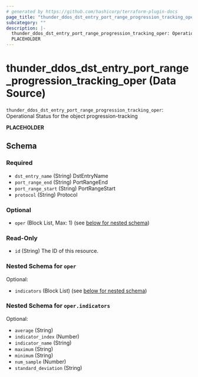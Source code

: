 ```yaml
---
# generated by https://github.com/hashicorp/terraform-plugin-docs
page_title: "thunder_ddos_dst_entry_port_range_progression_tracking_oper Data Source - terraform-provider-thunder"
subcategory: ""
description: |-
  thunder_ddos_dst_entry_port_range_progression_tracking_oper: Operational Status for the object progression-tracking
  PLACEHOLDER
---
```


# thunder_ddos_dst_entry_port_range_progression_tracking_oper (Data Source)

`thunder_ddos_dst_entry_port_range_progression_tracking_oper`: Operational Status for the object progression-tracking

__PLACEHOLDER__



<!-- schema generated by tfplugindocs -->
## Schema

### Required

- `dst_entry_name` (String) DstEntryName
- `port_range_end` (String) PortRangeEnd
- `port_range_start` (String) PortRangeStart
- `protocol` (String) Protocol

### Optional

- `oper` (Block List, Max: 1) (see [below for nested schema](#nestedblock--oper))

### Read-Only

- `id` (String) The ID of this resource.

<a id="nestedblock--oper"></a>
### Nested Schema for `oper`

Optional:

- `indicators` (Block List) (see [below for nested schema](#nestedblock--oper--indicators))

<a id="nestedblock--oper--indicators"></a>
### Nested Schema for `oper.indicators`

Optional:

- `average` (String)
- `indicator_index` (Number)
- `indicator_name` (String)
- `maximum` (String)
- `minimum` (String)
- `num_sample` (Number)
- `standard_deviation` (String)


